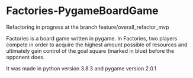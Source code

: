 # Factories-PygameBoardGame
Refactoring in progress at the branch feature/overall_refactor_mvp

Factories is a board game written in pygame. In Factories, two players compete in order to acquire the highest amount possible of resources and ultimately gain control of the goal  square (marked in blue) before the opponent does.

It was made in python version 3.8.3 and pygame version 2.0.1
